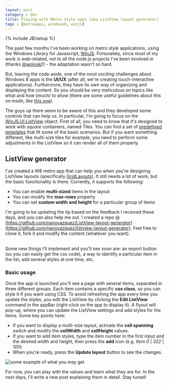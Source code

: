 ```yaml
---
layout: post
category : dev
title: Playing with Metro style apps (aka ListView layout generator)
tags : [metroapps, windows8, winjs]
---
```

{% include JB/setup %}

The past few months I've been working on metro style applications, using the Windows Library for Javascript, [WinJS](http://msdn.microsoft.com/en-US/library/windows/apps/br211377). Fortunately, since most of my work is web-related, not to all the node.js projects I've been involved in (thanks [@woloski](http://twitter.com/woloski)!) - the adaptation wasn't so hard.

But, leaving the code aside, one of the most *exciting* challenges about Windows 8 apps is the **UI/UX** (after all, we're creating touch-interactive applications). Furthermore, they have its own way of organizing and displaying the content. So you should be very meticulous on topics like what and how (much) to show (there are some useful guidelines about this on msdn, like [this one](http://msdn.microsoft.com/en-us/library/windows/apps/hh465424.aspx)). 

The guys up there seem to be aware of this and they developed some controls that can help us. In particular, I'm going to focus on the [WinJS.UI.ListView](http://msdn.microsoft.com/en-us/library/windows/apps/br211837.aspx) object. 
First of all, you need to know that it's designed to work with *square* containers, named *Tiles*. You can find a set of [predefined templates](http://msdn.microsoft.com/en-us/library/windows/apps/hh465463.aspx) that fit some of the basic scenarios. But if you want something different, like multi-size tiles for example, you need to perform some adjustments in the ListView so it can render all of them properly.

## ListView generator

I've created a W8 metro app that can help you when you're designing ListView layouts (specifically [GridLayouts](http://msdn.microsoft.com/en-us/library/windows/apps/br211751.aspx)). It still needs a lot of work, but the basic functionality is there. Currently, it supports the following:

* You can enable **multi-sized** items in the layout
* You can modify the **max-rows** property
* You can set **custom width and height** for a particular group of items

I'm going to be updating the itp based on the feedback I received these days, and you can also help me out. I created a repo @ [https://github.com/nanovazquez/ListView-layout-generator](https://github.com/nanovazquez/listview-layout-generator). Feel free to clone it, fork it and modify the content (whatever you want).

<br />
Some new things I'll implement and you'll see soon are: an export button (so you can easily get the css code), a way to identify a particular item in the list, add several styles at one time, etc.

### Basic usage

Once the app is launched you'll see a page with several items, separated in three different groups. Each item contains a specific **css class**, so you can style it if you want using CSS. To avoid refreshing the app every time you update the styles, you edit the ListView by clicking the **Edit ListView** command in the appBar (right-click on the app to display it). A flyout will pop-up, where you can update the ListView settings and add styles for the items. Some key points here:

* If you want to display a multi-size layout, activate the **cell spanning** switch and modify the **cellWidth** and **cellHeight** values. 
* If you want to add item styles, type the item number in the first input and the desired width and height, then press the **add** icon (e.g. *Item 0* | *322* | *100*)
* When you're ready, press the **Update layout** button to see the changes.

![some example of what you may get](https://github.com/nanovazquez/ListView-layout-generator/raw/master/sample.png)

For now, you can play with the values and learn what they are for. In the next days, I'll write a new post explaining them in detail. Stay tuned!

